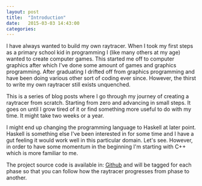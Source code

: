 ```yaml
---
layout: post
title:  "Introduction"
date:   2015-03-03 14:43:00
categories:
---
```

I have always wanted to build my own raytracer. When I took my first steps as a primary school kid in programming I (like many others at my age) wanted to create computer games. This started me off to computer graphics after which I've done some amount of games and graphics programming. After graduating I drifted off from graphics programming and have been doing various other sort of coding ever since. However, the thirst to write my own raytracer still exists unquenched.

This is a series of blog posts where I go through my journey of creating a raytracer from scratch. Starting from zero and advancing in small steps. It goes on until I grow tired of it or find something more useful to do with my time. It might take two weeks or a year.

I might end up changing the programming language to Haskell at later point. Haskell is something else I've been interested in for some time and I have a gut feeling it would work well in this particular domain. Let's see. However, in order to have some momentum in the beginning I'm starting with C++ which is more familiar to me.

The project source code is available in: [Github][github] and will be tagged for each phase so that you can follow how the raytracer progresses from phase to another.

[github]:      https://github.com/uhef/mytracer
